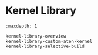 # Kernel Library

```{toctree}
:maxdepth: 1

kernel-library-overview
kernel-library-custom-aten-kernel
kernel-library-selective-build
```
